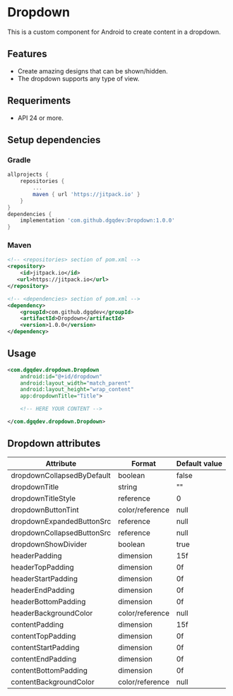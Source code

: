 # Dropdown

This is a custom component for Android to create content in a dropdown.

## Features

- Create amazing designs that can be shown/hidden.
- The dropdown supports any type of view.

## Requeriments

- API 24 or more.

## Setup dependencies

### Gradle

```gradle
allprojects {
    repositories {
        ...
        maven { url 'https://jitpack.io' }
    }
}
dependencies {
    implementation 'com.github.dgqdev:Dropdown:1.0.0'
}
```

### Maven

```xml
<!-- <repositories> section of pom.xml -->
<repository>
    <id>jitpack.io</id>
   <url>https://jitpack.io</url>
</repository>
```

```xml
<!-- <dependencies> section of pom.xml -->
<dependency>
    <groupId>com.github.dgqdev</groupId>
    <artifactId>Dropdown</artifactId>
    <version>1.0.0</version>
</dependency>
```

## Usage

```xml
<com.dgqdev.dropdown.Dropdown
    android:id="@+id/dropdown"
    android:layout_width="match_parent"
    android:layout_height="wrap_content"
    app:dropdownTitle="Title">

    <!-- HERE YOUR CONTENT -->

</com.dgqdev.dropdown.Dropdown>
```

## Dropdown attributes

| Attribute                  | Format          | Default value |
|----------------------------|-----------------|---------------|
| dropdownCollapsedByDefault | boolean         | false         |
| dropdownTitle              | string          | ""            |
| dropdownTitleStyle         | reference       | 0             |
| dropdownButtonTint         | color/reference | null          |
| dropdownExpandedButtonSrc  | reference       | null          |
| dropdownCollapsedButtonSrc | reference       | null          |
| dropdownShowDivider        | boolean         | true          |
| headerPadding              | dimension       | 15f           |
| headerTopPadding           | dimension       | 0f            |
| headerStartPadding         | dimension       | 0f            |
| headerEndPadding           | dimension       | 0f            |
| headerBottomPadding        | dimension       | 0f            |
| headerBackgroundColor      | color/reference | null          |
| contentPadding             | dimension       | 15f           |
| contentTopPadding          | dimension       | 0f            |
| contentStartPadding        | dimension       | 0f            |
| contentEndPadding          | dimension       | 0f            |
| contentBottomPadding       | dimension       | 0f            |
| contentBackgroundColor     | color/reference | null          |
